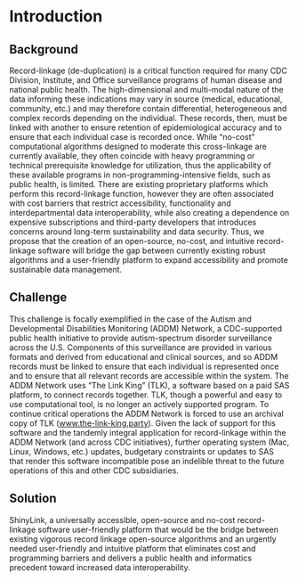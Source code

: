 # Introduction

## Background

Record-linkage (de-duplication) is a critical function required for many CDC Division, Institute, and Office surveillance programs of human disease and national public health. The high-dimensional and multi-modal nature of the data informing these indications may vary in source (medical, educational, community, etc.) and may therefore contain differential, heterogeneous and complex records depending on the individual. These records, then, must be linked with another to ensure retention of epidemiological accuracy and to ensure that each individual case is recorded once. While “no-cost” computational algorithms designed to moderate this cross-linkage are currently available, they often coincide with heavy programming or technical prerequisite knowledge for utilization, thus the applicability of these available programs in non-programming-intensive fields, such as public health, is limited. There are existing proprietary platforms which perform this record-linkage function, however they are often associated with cost barriers that restrict accessibility, functionality and interdepartmental data interoperability, while also creating a dependence on expensive subscriptions and third-party developers that introduces concerns around long-term sustainability and data security. Thus, we propose that the creation of an open-source, no-cost, and intuitive record-linkage software will bridge the gap between currently existing robust algorithms and a user-friendly platform to expand accessibility and promote sustainable data management.

## Challenge

This challenge is focally exemplified in the case of the Autism and Developmental Disabilities Monitoring (ADDM) Network, a CDC-supported public health initiative to provide autism-spectrum disorder surveillance across the U.S. Components of this surveillance are provided in various formats and derived from educational and clinical sources, and so ADDM records must be linked to ensure that each individual is represented once and to ensure that all relevant records are accessible within the system. The ADDM Network uses “The Link King” (TLK), a software based on a paid SAS platform, to connect records together. TLK, though a powerful and easy to use computational tool, is no longer an actively supported program. To continue critical operations the ADDM Network is forced to use an archival copy of TLK (www.the-link-king.party). Given the lack of support for this software and the tandemly integral application for record-linkage within the ADDM Network (and across CDC initiatives), further operating system (Mac, Linux, Windows, etc.) updates, budgetary constraints or updates to SAS that render this software incompatible pose an indelible threat to the future operations of this and other CDC subsidiaries.

## Solution

ShinyLink, a universally accessible, open-source and no-cost record-linkage software user-friendly platform that would be the bridge between existing vigorous record linkage open-source algorithms and an urgently needed user-friendly and intuitive platform that eliminates cost and programming barriers and delivers a public health and informatics precedent toward increased data interoperability.
